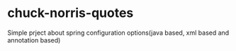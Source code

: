 # chuck-norris-quotes
Simple prject about spring configuration options(java based, xml based and annotation based)

